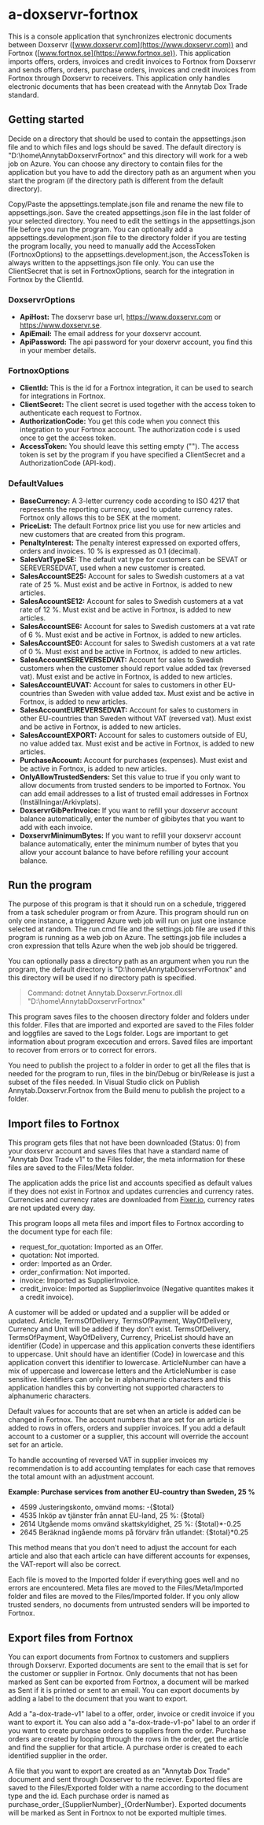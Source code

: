 # a-doxservr-fortnox
This is a console application that synchronizes electronic documents between Doxservr 
([www.doxservr.com](https://www.doxservr.com)) and Fortnox ([www.fortnox.se](https://www.fortnox.se)). 
This application imports offers, orders, invoices and credit invoices to Fortnox from Doxservr and sends offers, orders, purchase orders, 
invoices and credit invoices from Fortnox through Doxservr to receivers. This application only handles electronic documents 
that has been createad with the Annytab Dox Trade standard.

## Getting started
Decide on a directory that should be used to contain the appsettings.json file and to which files and logs should be 
saved. The default directory is "D:\\home\\AnnytabDoxservrFortnox" and this directory will work for a web job on 
Azure. You can choose any directory to contain files for the application but you have to add the directory path 
as an argument when you start the program (if the directory path is different from the default directory). 

Copy/Paste the appsettings.template.json file and rename the new file to appsettings.json. Save the created appsettings.json file in the 
last folder of your selected directory. You need to edit the settings in the appsettings.json file before you run the program. 
You can optionally add a appsettings.development.json file to the directory folder if you are testing the program 
locally, you need to manually add the AccessToken (FortnoxOptions) to the appsettings.development.json, the AccessToken is 
always written to the appsettings.json file only. You can use the ClientSecret that is set in FortnoxOptions, search for the 
integration in Fortnox by the ClientId.

### DoxservrOptions
- **ApiHost:** The doxservr base url, https://www.doxservr.com or https://www.doxservr.se.
- **ApiEmail:** The email address for your doxservr account.
- **ApiPassword:** The api password for your doxervr account, you find this in your member details.

### FortnoxOptions
- **ClientId:** This is the id for a Fortnox integration, it can be used to search for integrations in Fortnox.
- **ClientSecret:** The client secret is used together with the access token to authenticate each request to Fortnox.
- **AuthorizationCode:** You get this code when you connect this integration to your Fortnox account. The authorization code i
s used once to get the access token.
- **AccessToken:** You should leave this setting empty (""). The access token is set by the program if you have specified a ClientSecret and a 
AuthorizationCode (API-kod).

### DefaultValues
- **BaseCurrency:** A 3-letter currency code according to ISO 4217 that represents the reporting currency, used to update currency rates. Fortnox only allows this to be SEK at the moment.
- **PriceList:** The default Fortnox price list you use for new articles and new customers that are created from this program.
- **PenaltyInterest:** The penalty interest expressed on exported offers, orders and invoices. 10 % is expressed as 0.1 (decimal).
- **SalesVatTypeSE:** The default vat type for customers can be SEVAT or SEREVERSEDVAT, used when a new customer is created.
- **SalesAccountSE25:** Account for sales to Swedish customers at a vat rate of 25 %. Must exist and be active in Fortnox, is added to new articles.
- **SalesAccountSE12:** Account for sales to Swedish customers at a vat rate of 12 %. Must exist and be active in Fortnox, is added to new articles.
- **SalesAccountSE6:** Account for sales to Swedish customers at a vat rate of 6 %. Must exist and be active in Fortnox, is added to new articles.
- **SalesAccountSE0:** Account for sales to Swedish customers at a vat rate of 0 %. Must exist and be active in Fortnox, is added to new articles.
- **SalesAccountSEREVERSEDVAT:** Account for sales to Swedish customers when the customer should report value added tax (reversed vat). Must exist and be active in Fortnox, is added to new articles.
- **SalesAccountEUVAT:** Account for sales to customers in other EU-countries than Sweden with value added tax. Must exist and be active in Fortnox, is added to new articles.
- **SalesAccountEUREVERSEDVAT:** Account for sales to customers in other EU-countries than Sweden without VAT (reversed vat). Must exist and be active in Fortnox, is added to new articles.
- **SalesAccountEXPORT:** Account for sales to customers outside of EU, no value added tax. Must exist and be active in Fortnox, is added to new articles.
- **PurchaseAccount:** Account for purchases (expenses). Must exist and be active in Fortnox, is added to new articles.
- **OnlyAllowTrustedSenders:** Set this value to true if you only want to allow documents from trusted senders to be imported to Fortnox. You can add email addresses to a list of trusted email addresses in Fortnox (Inställningar/Arkivplats).
- **DoxservrGibPerInvoice:** If you want to refill your doxservr account balance automatically, enter the number of gibibytes that you want to add with each invoice.
- **DoxservrMinimumBytes:** If you want to refill your doxservr account balance automatically, enter the minimum number of bytes that you allow your account balance to have before refilling your account balance.

## Run the program
The purpose of this program is that it should run on a schedule, triggered from a task scheduler program or from Azure. This program 
should run on only one instance, a triggered Azure web job will run on just one instance selected at random. The 
run.cmd file and the settings.job file are used if this program is running as a web job on Azure. The settings.job file includes 
a cron expression that tells Azure when the web job should be triggered.

You can optionally pass a directory path as an argument when you run the program, the default directory is "D:\\home\\AnnytabDoxservrFortnox" and 
this directory will be used if no directory path is specified.

> Command: dotnet Annytab.Doxservr.Fortnox.dll "D:\\home\\AnnytabDoxservrFortnox"

This program saves files to the choosen directory folder and folders under this folder. Files that are imported and exported are saved 
to the Files folder and loggfiles are saved to the Logs folder. Logs are important to get information about program 
excecution and errors. Saved files are important to recover from errors or to correct for errors.

You need to publish the project to a folder in order to get all the files that is needed for the program to run, files in the 
bin/Debug or bin/Release is just a subset of the files needed. In Visual Studio click on Publish Annytab.Doxservr.Fortnox 
from the Build menu to publish the project to a folder.

## Import files to Fortnox
This program gets files that not have been downloaded (Status: 0) from your doxservr account and saves files 
that have a standard name of "Annytab Dox Trade v1" to the Files folder, the meta information for these files are 
saved to the Files/Meta folder.

The application adds the price list and accounts specified as default values if they does not exist in Fortnox and 
updates currencies and currency rates. Currencies and currency rates are downloaded from [Fixer.io](http://fixer.io), 
currency rates are not updated every day.

This program loops all meta files and import files to Fortnox according to the document type for each file:

- request_for_quotation: Imported as an Offer.
- quotation: Not imported.
- order: Imported as an Order.
- order_confirmation: Not imported.
- invoice: Imported as SupplierInvoice.
- credit_invoice: Imported as SupplierInvoice (Negative quantites makes it a credit invoice).

A customer will be added or updated and a supplier will be added or updated. Article, TermsOfDelivery, TermsOfPayment, WayOfDelivery, 
Currency and Unit will be added if they don't exist. TermsOfDelivery, TermsOfPayment, WayOfDelivery, Currency, PriceList should have 
an identifier (Code) in uppercase and this application converts these identifiers to uppercase. Unit should have an identifier (Code) in 
lowercase and this application convert this identifier to lowercase. ArticleNumber can have a mix of uppercase and lowercase letters and 
the ArticleNumber is case sensitive. Identifiers can only be in alphanumeric characters and this application handles this by converting 
not supported characters to alphanumeric characters.

Default values for accounts that are set when an article is added can be changed in Fortnox. 
The account numbers that are set for an article is added to rows in offers, orders and supplier invoices. If you add a 
default account to a customer or a supplier, this account will override the account set for an article.

To handle accounting of reversed VAT in supplier invoices my recommendation is to add accounting templates for each case 
that removes the total amount with an adjustment account.

**Example: Purchase services from another EU-country than Sweden, 25 %**
- 4599 Justeringskonto, omvänd moms: -{$total}
- 4535 Inköp av tjänster från annat EU-land, 25 %: {$total}
- 2614 Utgående moms omvänd skattskyldighet, 25 %: {$total}*-0.25
- 2645 Beräknad ingående moms på förvärv från utlandet: {$total}*0.25

This method means that you don't need to adjust the account for each article and also that each article can have 
different accounts for expenses, the VAT-report will also be correct.

Each file is moved to the Imported folder if everything goes well and no errors are encountered. Meta files are moved to 
the Files/Meta/Imported folder and files are moved to the Files/Imported folder. If you only allow trusted senders, no 
documents from untrusted senders will be imported to Fortnox.

## Export files from Fortnox
You can export documents from Fortnox to customers and suppliers through Doxservr. Exported documents are sent to the email that 
is set for the customer or supplier in Fortnox. Only documents that not has been marked as Sent can be exported from Fortnox, a document 
will be marked as Sent if it is printed or sent to an email. You can export documents by adding a label to the document that you want 
to export. 

Add a "a-dox-trade-v1" label to a offer, order, invoice or credit invoice if you want to export it. You can also 
add a "a-dox-trade-v1-po" label to an order if you want to create purchase orders to suppliers from the order. Purchase orders 
are created by looping through the rows in the order, get the article and find the supplier for that article. A purchase order 
is created to each identified supplier in the order.

A file that you want to export are created as an "Annytab Dox Trade" document and sent through Doxserver to the reciever. 
Exported files are saved to the Files/Exported folder with a name according to the document type and the id. Each purchase 
order is named as purchase_order_{SupplierNumber}_{OrderNumber}. Exported documents will be marked as Sent in Fortnox to not be 
exported multiple times.




